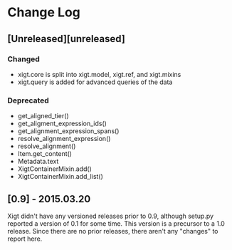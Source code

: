 # Change Log

## [Unreleased][unreleased]

### Changed

* xigt.core is split into xigt.model, xigt.ref, and xigt.mixins
* xigt.query is added for advanced queries of the data

### Deprecated

* get_aligned_tier()
* get_aligment_expression_ids()
* get_alignment_expression_spans()
* resolve_alignment_expression()
* resolve_alignment()
* Item.get_content()
* Metadata.text
* XigtContainerMixin.add()
* XigtContainerMixin.add_list()

## [0.9] - 2015.03.20

Xigt didn't have any versioned releases prior to 0.9, although setup.py
reported a version of 0.1 for some time. This version is a precursor to a 1.0
release. Since there are no prior releases, there aren't any "changes" to
report here.